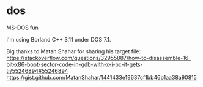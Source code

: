 # dos
MS-DOS fun

I'm using Borland C++ 3.11 under DOS 7.1. 

Big thanks to Matan Shahar for sharing his target file: 
https://stackoverflow.com/questions/32955887/how-to-disassemble-16-bit-x86-boot-sector-code-in-gdb-with-x-i-pc-it-gets-tr/55246894#55246894 
https://gist.github.com/MatanShahar/1441433e19637cf1bb46b1aa38a90815 
